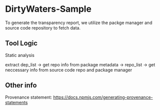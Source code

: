 # DirtyWaters-Sample
To generate the transparency report, we utilize the packge manager and source code repository to fetch data.

## Tool Logic
Static analysis

extract dep_list -> get repo info from package metadata -> repo_list -> get neccessary info from source code repo and package manager

## Other info
Provenance statement: https://docs.npmjs.com/generating-provenance-statements
